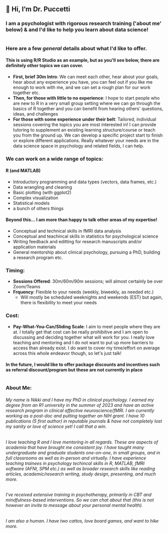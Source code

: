 ## 👋 Hi, I’m Dr. Puccetti

### I am a psychologist with rigorous research training ('about me' below) & and I'd like to help you learn about data science!

#

### Here are a few _general_ details about what I'd like to offer. 
#### This is using R/R Studio as an example, but as you'll see below, there are definitely other topics we can cover.
- **First, brief 30m Intro**: We can meet each other, hear about your goals, hear about any experience you have, you can feel out if you like me enough to work with me, and we can set a rough plan for our work together etc.
- **Then, for those with little to no experience**: I hope to start people who are new to R in a very small group setting where we can go through the basics of R together and you can benefit from hearing others' questions, ideas, and challenges
- **For those with some experience under their belt**: Tailored, individual sessions covering the topics you are most interested in! I can provide tutoring to supplement an existing learning structure/course or teach you from the ground up. We can develop a specific project start to finish or explore different applications. Really whatever your needs are in the data science space in psychology and related fields, I can help.

### We can work on a wide range of topics:
#### **R (and MATLAB)**
-   Introductory programming and data types (vectors, data frames, etc.)
-   Data wrangling and cleaning
-   Basic plotting (with ggplot2)
-   Complex visualization
-   Statistical models
-   a bunch of others things
#### **Beyond this... I am more than happy to talk other areas of my expertise!**
-   Conceptual and technical skills in fMRI data analysis
-   Conceptual and teachincal skills in statistics for psychological science
-   Writing feedback and editting for research manuscripts and/or application materials
-   General mentorship about clinical psychology, pursuing a PhD, building a research program etc.
  
### Timing:
- **Sessions Offered**: 30m/60m/90m sessions; will almost certainly be over Zoom/Teams
- **Frquency**: Flexible to your needs (weekly, biweekly, as needed etc.) 
  - Will mostly be scheduled weeknights and weekends (EST) but again, there is flexibility to meet your needs
### Cost:
- **Pay-What-You-Can/Sliding Scale**: I aim to meet people where they are at. I totally get that cost can be really prohibitive and I am open to discussing and deciding together what will work for you. I really love teaching and mentoring and I do not want to put up more barriers to access than already exist. I do want to cover my time/effort on average across this whole endeavor though, so let's just talk! 
#### In the future, I would like to offer package discounts and incentives such as referral discount/program but these are not currently in place

#

### About Me: 
###### My name is Nikki and I have my PhD in clinical psychology. I earned my degree from an R1 university in the summer of 2023 and have an active research program in clinical affective neuroscience/fMRI. I am currently working as a post-doc and putting together an NIH grant. I have 10 publications (5 first author) in reputable journals & have not _completely_ lost my sanity or love of science yet! I call that a win.
###### I love teaching R and I love mentoring in all regards. These are aspects of academia that have brought me consistent joy. I have taught many undergraduate and graduate students one-on-one, in small groups, and in full classrooms as well as in-person and virtually. I have experience teaching trainees in psychology techincal skills in R, MATLAB, fMRI software (AFNI, SPM etc.) as well as broader research skills like reading articles, academic/research writing, study design, presenting, and much more.
###### I've received extensive training in psychotherapy, primarily in CBT and mindfulness-based interventions. So we can chat about that (this is not however an invite to message about your personal mental health).
###### I am also a human. I have two cattos, love board games, and want to hike more. 
###
###


<!---
drpuccetti/drpuccetti is a ✨ special ✨ repository because its `README.md` (this file) appears on your GitHub profile.
You can click the Preview link to take a look at your changes.
--->
